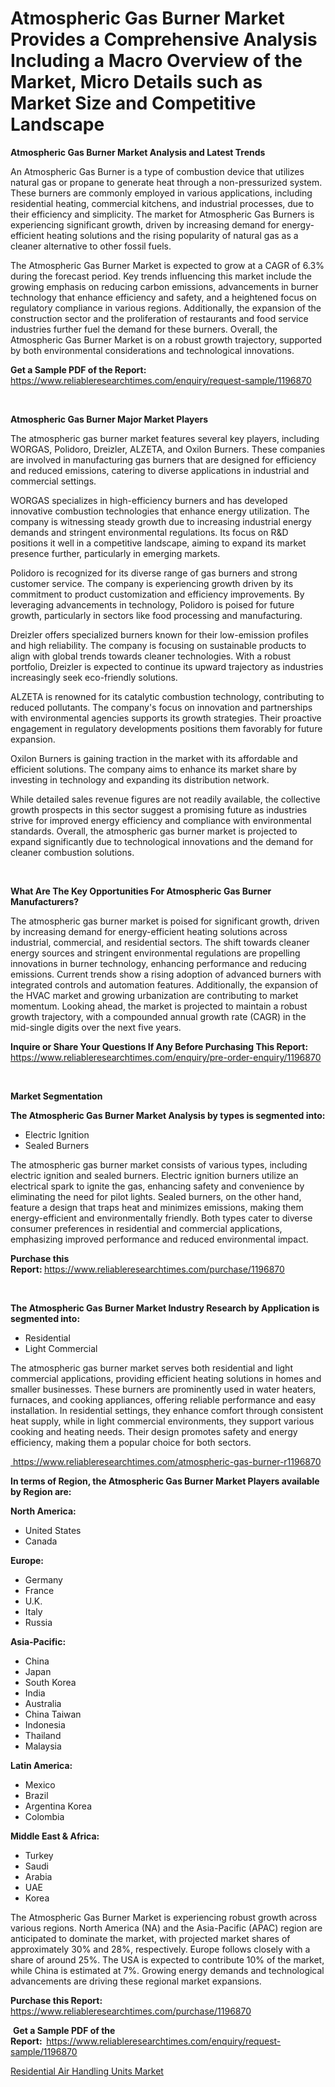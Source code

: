 <p><h1>Atmospheric Gas Burner Market Provides a Comprehensive Analysis Including a Macro Overview of the Market, Micro Details such as Market Size and Competitive Landscape</h1></p><p><strong>Atmospheric Gas Burner Market Analysis and Latest Trends</strong></p>
<p><p>An Atmospheric Gas Burner is a type of combustion device that utilizes natural gas or propane to generate heat through a non-pressurized system. These burners are commonly employed in various applications, including residential heating, commercial kitchens, and industrial processes, due to their efficiency and simplicity. The market for Atmospheric Gas Burners is experiencing significant growth, driven by increasing demand for energy-efficient heating solutions and the rising popularity of natural gas as a cleaner alternative to other fossil fuels.</p><p>The Atmospheric Gas Burner Market is expected to grow at a CAGR of 6.3% during the forecast period. Key trends influencing this market include the growing emphasis on reducing carbon emissions, advancements in burner technology that enhance efficiency and safety, and a heightened focus on regulatory compliance in various regions. Additionally, the expansion of the construction sector and the proliferation of restaurants and food service industries further fuel the demand for these burners. Overall, the Atmospheric Gas Burner Market is on a robust growth trajectory, supported by both environmental considerations and technological innovations.</p></p>
<p><strong>Get a Sample PDF of the Report:&nbsp;</strong> <a href="https://www.reliableresearchtimes.com/enquiry/request-sample/1196870?utm_campaign=2189&utm_medium=2&utm_source=Github&utm_content=ia&utm_term=19022025&utm_id=atmospheric-gas-burner">https://www.reliableresearchtimes.com/enquiry/request-sample/1196870</a></p>
<p>&nbsp;</p>
<p><strong>Atmospheric Gas Burner Major Market Players</strong></p>
<p><p>The atmospheric gas burner market features several key players, including WORGAS, Polidoro, Dreizler, ALZETA, and Oxilon Burners. These companies are involved in manufacturing gas burners that are designed for efficiency and reduced emissions, catering to diverse applications in industrial and commercial settings.</p><p>WORGAS specializes in high-efficiency burners and has developed innovative combustion technologies that enhance energy utilization. The company is witnessing steady growth due to increasing industrial energy demands and stringent environmental regulations. Its focus on R&D positions it well in a competitive landscape, aiming to expand its market presence further, particularly in emerging markets.</p><p>Polidoro is recognized for its diverse range of gas burners and strong customer service. The company is experiencing growth driven by its commitment to product customization and efficiency improvements. By leveraging advancements in technology, Polidoro is poised for future growth, particularly in sectors like food processing and manufacturing.</p><p>Dreizler offers specialized burners known for their low-emission profiles and high reliability. The company is focusing on sustainable products to align with global trends towards cleaner technologies. With a robust portfolio, Dreizler is expected to continue its upward trajectory as industries increasingly seek eco-friendly solutions.</p><p>ALZETA is renowned for its catalytic combustion technology, contributing to reduced pollutants. The company's focus on innovation and partnerships with environmental agencies supports its growth strategies. Their proactive engagement in regulatory developments positions them favorably for future expansion.</p><p>Oxilon Burners is gaining traction in the market with its affordable and efficient solutions. The company aims to enhance its market share by investing in technology and expanding its distribution network.</p><p>While detailed sales revenue figures are not readily available, the collective growth prospects in this sector suggest a promising future as industries strive for improved energy efficiency and compliance with environmental standards. Overall, the atmospheric gas burner market is projected to expand significantly due to technological innovations and the demand for cleaner combustion solutions.</p></p>
<p>&nbsp;</p>
<p><strong>What Are The Key Opportunities For Atmospheric Gas Burner Manufacturers?</strong></p>
<p><p>The atmospheric gas burner market is poised for significant growth, driven by increasing demand for energy-efficient heating solutions across industrial, commercial, and residential sectors. The shift towards cleaner energy sources and stringent environmental regulations are propelling innovations in burner technology, enhancing performance and reducing emissions. Current trends show a rising adoption of advanced burners with integrated controls and automation features. Additionally, the expansion of the HVAC market and growing urbanization are contributing to market momentum. Looking ahead, the market is projected to maintain a robust growth trajectory, with a compounded annual growth rate (CAGR) in the mid-single digits over the next five years.</p></p>
<p><strong>Inquire or Share Your Questions If Any Before Purchasing This Report:</strong> <a href="https://www.reliableresearchtimes.com/enquiry/pre-order-enquiry/1196870?utm_campaign=2189&utm_medium=2&utm_source=Github&utm_content=ia&utm_term=19022025&utm_id=atmospheric-gas-burner">https://www.reliableresearchtimes.com/enquiry/pre-order-enquiry/1196870</a></p>
<p>&nbsp;</p>
<p><strong>Market Segmentation</strong></p>
<p><strong>The Atmospheric Gas Burner Market Analysis by types is segmented into:</strong></p>
<p><ul><li>Electric Ignition</li><li>Sealed Burners</li></ul></p>
<p><p>The atmospheric gas burner market consists of various types, including electric ignition and sealed burners. Electric ignition burners utilize an electrical spark to ignite the gas, enhancing safety and convenience by eliminating the need for pilot lights. Sealed burners, on the other hand, feature a design that traps heat and minimizes emissions, making them energy-efficient and environmentally friendly. Both types cater to diverse consumer preferences in residential and commercial applications, emphasizing improved performance and reduced environmental impact.</p></p>
<p><strong>Purchase this Report:&nbsp;</strong><a href="https://www.reliableresearchtimes.com/purchase/1196870?utm_campaign=2189&utm_medium=2&utm_source=Github&utm_content=ia&utm_term=19022025&utm_id=atmospheric-gas-burner">https://www.reliableresearchtimes.com/purchase/1196870</a></p>
<p>&nbsp;</p>
<p><strong>The Atmospheric Gas Burner Market Industry Research by Application is segmented into:</strong></p>
<p><ul><li>Residential</li><li>Light Commercial</li></ul></p>
<p><p>The atmospheric gas burner market serves both residential and light commercial applications, providing efficient heating solutions in homes and smaller businesses. These burners are prominently used in water heaters, furnaces, and cooking appliances, offering reliable performance and easy installation. In residential settings, they enhance comfort through consistent heat supply, while in light commercial environments, they support various cooking and heating needs. Their design promotes safety and energy efficiency, making them a popular choice for both sectors.</p></p>
<p><a href="https://www.reliableresearchtimes.com/atmospheric-gas-burner-r1196870?utm_campaign=2189&utm_medium=2&utm_source=Github&utm_content=ia&utm_term=19022025&utm_id=atmospheric-gas-burner">&nbsp;https://www.reliableresearchtimes.com/atmospheric-gas-burner-r1196870</a></p>
<p><strong>In terms of Region, the Atmospheric Gas Burner Market Players available by Region are:</strong></p>
<p>
    <p> <strong> North America: </strong>
        <ul>
            <li>United States</li>
            <li>Canada</li>
        </ul>
        </p> 
    <p> <strong> Europe: </strong>
        <ul>
            <li>Germany</li>
            <li>France</li>
            <li>U.K.</li>
            <li>Italy</li>
            <li>Russia</li>
        </ul>
        </p> 
    <p> <strong> Asia-Pacific: </strong>
        <ul>
            <li>China</li>
            <li>Japan</li>
            <li>South Korea</li>
            <li>India</li>
            <li>Australia</li>
            <li>China Taiwan</li>
            <li>Indonesia</li>
            <li>Thailand</li>
            <li>Malaysia</li>
        </ul>
        </p> 
    <p> <strong> Latin America: </strong>
        <ul>
            <li>Mexico</li>
            <li>Brazil</li>
            <li>Argentina Korea</li>
            <li>Colombia</li>
        </ul>
        </p> 
    <p> <strong> Middle East & Africa: </strong>
        <ul>
            <li>Turkey</li>
            <li>Saudi</li>
            <li>Arabia</li>
            <li>UAE</li>
            <li>Korea</li>
        </ul>
    </p>
    </p>
<p><p>The Atmospheric Gas Burner Market is experiencing robust growth across various regions. North America (NA) and the Asia-Pacific (APAC) region are anticipated to dominate the market, with projected market shares of approximately 30% and 28%, respectively. Europe follows closely with a share of around 25%. The USA is expected to contribute 10% of the market, while China is estimated at 7%. Growing energy demands and technological advancements are driving these regional market expansions.</p></p>
<p><strong>Purchase this Report: </strong><a href="https://www.reliableresearchtimes.com/purchase/1196870?utm_campaign=2189&utm_medium=2&utm_source=Github&utm_content=ia&utm_term=19022025&utm_id=atmospheric-gas-burner">https://www.reliableresearchtimes.com/purchase/1196870</a></p>
<p>&nbsp;<strong>Get a Sample PDF of the Report:&nbsp;&nbsp;</strong><a href="https://www.reliableresearchtimes.com/enquiry/request-sample/1196870?utm_campaign=2189&utm_medium=2&utm_source=Github&utm_content=ia&utm_term=19022025&utm_id=atmospheric-gas-burner">https://www.reliableresearchtimes.com/enquiry/request-sample/1196870</a></p>
<p><strong></strong></p>
<p><p><a href="https://github.com/NargisHussain75/Market-Research-Report-List-1/blob/main/residential-air-handling-units-market.md?utm_campaign=2189&utm_medium=2&utm_source=Github&utm_content=ia&utm_term=19022025&utm_id=atmospheric-gas-burner">Residential Air Handling Units Market</a></p></p>